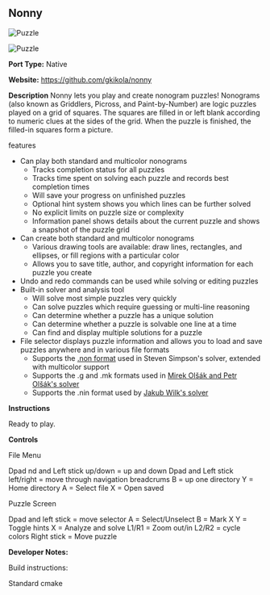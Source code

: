 
## Nonny

![Puzzle](https://github.com/gkikola/nonny/raw/master/media/screenshots/puzzle.png)

![Puzzle](https://github.com/gkikola/nonny/raw/master/media/screenshots/puzzle2.png)

**Port Type:** Native

**Website:**  https://github.com/gkikola/nonny

**Description**
Nonny lets you play and create nonogram puzzles! Nonograms (also known as Griddlers, Picross, and Paint-by-Number) are logic puzzles played on a grid of squares. The squares are filled in or left blank according to numeric clues at the sides of the grid. When the puzzle is finished, the filled-in squares form a picture.

features
-   Can play both standard and multicolor nonograms
    -   Tracks completion status for all puzzles
    -   Tracks time spent on solving each puzzle and records best completion times
    -   Will save your progress on unfinished puzzles
    -   Optional hint system shows you which lines can be further solved
    -   No explicit limits on puzzle size or complexity
    -   Information panel shows details about the current puzzle and shows a snapshot of the puzzle grid
-   Can create both standard and multicolor nonograms
    -   Various drawing tools are available: draw lines, rectangles, and ellipses, or fill regions with a particular color
    -   Allows you to save title, author, and copyright information for each puzzle you create
-   Undo and redo commands can be used while solving or editing puzzles
-   Built-in solver and analysis tool
    -   Will solve most simple puzzles very quickly
    -   Can solve puzzles which require guessing or multi-line reasoning
    -   Can determine whether a puzzle has a unique solution
    -   Can determine whether a puzzle is solvable one line at a time
    -   Can find and display multiple solutions for a puzzle
-   File selector displays puzzle information and allows you to load and save puzzles anywhere and in various file formats
    -   Supports the  [.non format](http://www.lancaster.ac.uk/~simpsons/nonogram/fmt2)  used in Steven Simpson's solver, extended with multicolor support
    -   Supports the .g and .mk formats used in  [Mirek Olšák and Petr Olšák's solver](http://www.olsak.net/grid.html#English)
    -   Supports the .nin format used by  [Jakub Wilk's solver](https://jwilk.net/software/nonogram)

**Instructions** 

Ready to play.

**Controls**

File Menu

Dpad nd and Left stick up/down = up and down
Dpad and Left stick left/right = move through navigation breadcrums
B = up one directory
Y = Home directory
A = Select file
X = Open saved

Puzzle Screen

Dpad and left stick = move selector
A = Select/Unselect
B = Mark X
Y = Toggle hints
X = Analyze and solve
L1/R1 = Zoom out/in
L2/R2 = cycle colors
Right stick = Move puzzle

**Developer Notes:**

Build instructions:

Standard cmake
